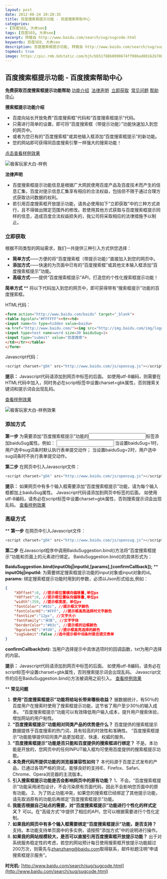 ```yaml
---
layout: post
date: 2012-08-24 10:28:35
title: 百度搜索框提示功能 - 百度搜索帮助中心
categories:
- [百度SEO, 大奔seo]
tags: [百度SEO, 大奔seo]
excerpt: 转载自 http://www.baidu.com/search/sug/sugcode.html
keywords: 百度SEO, 大奔seo
description: 百度搜索框提示功能, 转载自 http://www.baidu.com/search/sug/sugcode.html
topmost: true
image: https://pic.rmb.bdstatic.com/bjh/bb51f88b0090674ff086ad80162b7083.png
---
```


## 百度搜索框提示功能 - 百度搜索帮助中心

**免费获取百度搜索框提示功能帮助**
[功能介绍](http://www.baidu.com/search/sug/sugcode.html#intro)  [法律声明](http://www.baidu.com/search/sug/sugcode.html#law)  [立即获取](http://www.baidu.com/search/sug/sugcode.html#get)  [常见问题](http://www.baidu.com/search/sug/sugcode.html#qa)
[帮助中心](http://www.baidu.com/search/jiqiao.html)


**搜索框提示功能介绍**

- 百度向站长开放免费“百度搜索框”代码和“百度搜索框提示”代码。
- 只需进行简单的设置，即可将“百度搜索框（带提示功能）”功能快速加入到您的网页中。
- 或者为您已有的“百度搜索框”或其他输入框添加“百度搜索框提示”的新功能。
- 您的网站即可获得同百度搜索引擎一样强大的搜索功能！


[点击查看样例效果](http://www.baidu.com/search/sug/demo.html)

![极客玩家大白-样例](https://pic.rmb.bdstatic.com/bjh/27cc1510036eab07e29a83741515f4d3.png "极客玩家大白")


**法律声明**

- 百度搜索框提示功能信息是根据广大网民使用百度产品及百度技术而产生的信息汇集，百度对提示信息汇集享有相应的合法权益，包括但不限于通过合理方式获取访问数据的权利。
- 若引用百度搜索框开放提示功能，请务必使用如下“立即获取”中的三种方式进行，且不得做出限定范围外的修改。若使用其他方式获取与百度搜索框提示同样的信息，造成百度合法权益损失的，我公司将采取相应的法律措施予以制止。



### 立即获取
根据不同类型的网站需求，我们一共提供三种引入方式供您选择：

- **简单方式**——方便的将“百度搜索框（带提示功能）”直接加入到您的网页中。
- **添加方式**——快速的为页面中已有的“百度搜索框”或其他文本输入框添加“百度搜索框提示”功能。
- **高级方式**——提供“百度搜索框提示”API，打造您的个性化搜索框提示功能！

**简单方式**
**
将以下代码加入到您的网页中，即可获得带有“搜索框提示”功能的百度搜索框。


HTML代码：


```html
<form action="http://www.baidu.com/baidu" target="_blank">
<table bgcolor="#FFFFFF"><tr><td>
<input name=tn type=hidden value=baidu>
<a href="http://www.baidu.com/"><img src="http://img.baidu.com/img/logo-80px.gif" alt="Baidu" align="bottom" border="0"></a>
<input type=text name=word size=30 baiduSug=1>
<input type="submit" value="百度搜索">
</td></tr></table>
</form>
```


Javascript代码：


```javascript
<script charset="gbk" src="http://www.baidu.com/js/opensug.js"></script>
```

**提示：** Javascript代码请添加到网页中标签的后面。 如使用utf-8编码，则需要在HTML代码中加入，同时务必在script标签中设置charset=gbk属性，否则搜索关键词和提示词会出现乱码。


[查看样例效果](http://www.baidu.com/search/sug/demo.html)

![极客玩家大白-样例效果](https://pic.rmb.bdstatic.com/bjh/bb51f88b0090674ff086ad80162b7083.png "极客玩家大白")

### 添加方式
**第一步**
为需要添加“百度搜索框提示”功能的<input>标签添加baiduSug属性。例如：
<input type="text" name="word" baiduSug="1|2">
当设置baiduSug=1时，用户选中sug词条时默认执行表单提交动作；
当设置baiduSug=2时，用户选中sug词条时不执行表单提交动作。


**第二步**
在网页中引入Javascript文件：
```javascript
<script charset="gbk" src="http://www.baidu.com/js/opensug.js"></script>
```


**提示：**
如果网页中有多个输入框需要添加“百度搜索框提示”功能，请为每个输入框都加上baiduSug属性。
Javascript代码请添加到网页中</body>标签的后面。
如使用utf-8编码，请务必在script标签中设置charset=gbk属性，否则搜索提示词会出现乱码。
[查看样例效果](http://www.baidu.com/search/sug/demo1.html)

### 高级方式
**
**第一步**
在网页中引入Javascript文件：
```javascript
<script charset="gbk" src="http://www.baidu.com/js/opensug.js"></script>
```


**第二步**
在Javascript程序中调用BaiduSuggestion.bind()方法将“百度搜索框提示”功能和页面上的元素进行绑定。
BaiduSuggestion.bind()的具体形式为：


**BaiduSuggestion.bind(inputObj|inputId,[params],[confirmCallback]);**
**
**inputObj|inputId:**
为需要绑定搜索框提示功能的input对象或input对象的id。
**params:**
绑定搜索框提示功能时用到的参数，必须以Json形式给出,例如：
```json
{
    "XOffset":0, //提示框位置横向偏移量,单位px
    "YOffset":0, //提示框位置纵向偏移量,单位px
    "width":350, //提示框宽度，单位px
    "fontColor":"#03c", //提示框文字颜色
    "fontColorHI":"#FFF", //提示框高亮选择时文字颜色
    "fontSize":"12px", //文字大小
    "fontFamily":"宋体", //文字字体
    "borderColor":"#03c", //提示框的边框颜色
    "bgcolorHI":"#fd0", //提示框高亮选择的颜色
    "sugSubmit":false //选中提示框中词条时是否提交表单
}
```


**confirmCallback(txt):**
当用户选择提示中具体选项时的回调函数，txt为用户选择的内容。


**提示：**
Javascript代码请添加到网页中</body>标签的后面。
如使用utf-8编码，请务必在script标签中设置charset=gbk属性，否则搜索提示词会出现乱码。
Javascript文件的应在BaiduSuggestion.bind()方法被调用之前引入。
[查看样例效果](http://www.baidu.com/search/sug/demo2.html)


**
**常见问题**

1. **使用“百度搜索框提示”功能将给站长带来哪些收益？**
据数据统计，有50％的百度用户在搜索时使用了搜索框提示功能，这节省了用户至少30％的输入成本。
“百度搜索框提示”功能可以有效降低用户输入成本，提升用户搜索体验，增加网站的用户粘性。
1. **“百度搜索框提示”功能相对同类产品的优势是什么？**
百度提供的搜索框提示数据提炼于百度搜索的热门词，具有较高的时效性和准确性。
“百度搜索框提示”功能能够提供较同类产品更加稳定、快速、权威的服务。
1. **“百度搜索框提示”功能是否只能和百度提供的搜索框进行绑定？**
不是。本功能是开放的，您网页中的任何INPUT输入框均可使用百度提供的搜索框提示功能。
1. **本免费代码所提供功能的浏览器兼容性如何？**
本代码源于百度正式发布的产品，已通过各项严格的测试，能够良好的支持IE、Firefox、Safari、Chrome、Opera浏览器的主流版本。
1. **引入搜索框提示功能是否会影响网页中的原有功能？**
1、不会。“百度搜索框提示”功能采用闭包设计，不会污染原有页面代码，因此不会影响您页面中的原有功能。
2、为了防止功能冲突，如果您的搜索框已经绑定了其他提示功能，请先取消原有的功能后再绑定“百度搜索框提示”功能。
1. **我能否根据自己站点的需要，对“百度搜索框提示”功能进行个性化的样式定义？**
可以。在“高级方式”中提供了相应的API，您可以根据需要进行个性化定制。
1. **如果我的网页中有多个输入框需要绑定“百度搜索框提示”功能，是否支持？**
支持。本功能支持单页面中的多实例，请按照“添加方式”中的说明进行操作。
1. **如果我的网站规模较大，是否可以直接引用百度搜索框开放提示功能？**
出于对系统服务稳定性的考虑，若您的网站预计每日使用搜索框开放提示功能超过200万次，则需先与[zhanzhang@baidu.com](http://mailto:zhanzhang@baidu.com)取得联系，邮件标题注明“申请搜索框提示服务”。


**时光机:**
[http://www.baidu.com/search/sug/sugcode.html](http://www.baidu.com/search/sug/sugcode.html)
